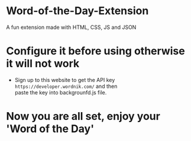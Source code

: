 # Word-of-the-Day-Extension
A fun extension made with HTML, CSS, JS and JSON

# Configure it before using otherwise it will not work
- Sign up to this website to get the API key ```https://developer.wordnik.com/``` and then <br>
paste the key into backgrounfd.js file.

# Now you are all set, enjoy your 'Word of the Day'
